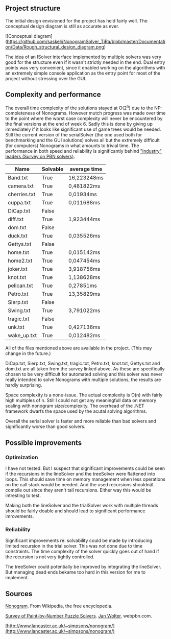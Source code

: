 ## Project structure

The initial design envisioned for the project has held fairly well. The conceptual design diagram is still as accurate as ever.

![Conceptual diagram] (https://github.com/saskeli/NonogramSolver_TiRa/blob/master/Documentation/Data/Rough_structural_design_diagram.png)

The idea of an ISolver interface implemented by multiple solvers was very good for the structure even if it wasn't strictly needed in the end. Dual entry points was very convenient, since it enabled working on the algorithms with an extremely simple console application as the entry point for most of the project without stressing over the GUI.

## Complexity and performance

The overall time complexity of the solutions stayed at O(2<sup>n</sup>) due to the NP-completeness of Nonograms. However mutch progress was made over time to the point where the worst case complexity will never be encountered by the final versions at the end of week 6. Sadly this is done by giving up immediately if it looks like significant use of game trees would be needed. Still the current version of the serialSolver (the one used both for benchmarking and the GUI solutions) solves all but the extremely difficult (for computers) Nonograms in what amounts to trivial time. The performance in both speed and reliability is significantly behind ["industry" leaders (Survey on PBN solvers)](http://webpbn.com/survey/#samptime).

Name | Solvable | average time|
-----|----------|-------------|
Band.txt | True | 16,223248ms |
camera.txt | True | 0,481822ms |
cherries.txt | True | 0,01934ms |
cuppa.txt | True | 0,011688ms |
DiCap.txt | False | |
diff.txt | True | 1,923444ms |
dom.txt | False | |
duck.txt | True | 0,035526ms |
Gettys.txt | False | |
home.txt | True | 0,015142ms |
home2.txt | True | 0,047454ms |
joker.txt | True | 3,918756ms |
knot.txt | True | 1,138628ms |
pelican.txt | True | 0,27851ms |
Petro.txt | True | 13,35829ms |
Sierp.txt | False | |
Swing.txt | True | 3,791022ms |
tragic.txt | False | |
unk.txt | True | 0,427136ms |
wake_up.txt | True | 0,012482ms |

All of the files mentioned above are available in the project. (This may change in the future.)

DiCap.txt, Sierp.txt, Swing.txt, tragic.txt, Petro.txt, knot.txt, Gettys.txt and dom.txt are all taken from the survey linked above. As these are specifically chosen to be very difficult for automated solving and this solver was never really intended to solve Nonograms with multiple solutions, the results are hardly surprising.

Space complexity is a none-issue. The actual complexity is O(n) with fairly high multiples of n. Still I could not get any meaningfull data on memory scaling with nonogram size/complexity. The overhead of the .NET framework dwarfs the space used by the acutal solving algorithms.

Overall the serial solver is faster and more reliable than bad solvers and significantly worse than good solvers.

## Possible improvements

### Optimization

I have not tested. But I suspect that significant improvements could be seen if the recursions in the lineSolver and the treeSolver were flattened into loops. This should save time on memory management when less operations on the call stack would be needed. And the used recursions shouldnät compile out since they aren't tail recursions. Either way this would be intresting to test.

Making both the lineSolver and the trialSolver work with multiple threads should be fairly doable and should lead to significant performance imrovements.

### Reliability

Significant improvements re. solvability could be made by introducing limited recursion in the trial solver. This was not done due to time constraints. The time complexity of the solver quickly goes out of hand if the recursion is not very tightly controlled.

The treeSolver could potentially be improved by integrating the lineSolver. But managing dead ends bekame too hard in this version for me to implement.

## Sources

[Nonogram](https://en.wikipedia.org/wiki/Nonogram). From Wikipedia, the free encyclopedia.

[Survey of Paint-by-Number Puzzle Solvers](http://webpbn.com/survey/). [Jan Wolter](http://unixpapa.com/), webpbn.com.

[http://www.lancaster.ac.uk/~simpsons/nonogram/](http://www.lancaster.ac.uk/~simpsons/nonogram/)

